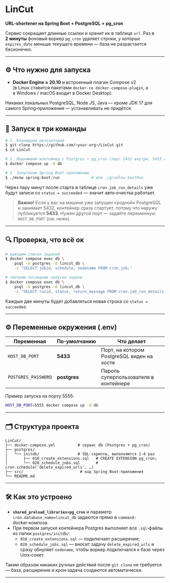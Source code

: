 # LinCut

**URL‑shortener на Spring Boot + PostgreSQL + pg\_cron**

Сервис сокращает длинные ссылки и хранит их в таблице `url`.  Раз в **2 минуты** фоновый воркер `pg_cron` удаляет строки, у которых `expires_date` меньше текущего времени — база не разрастается бесконечно.

---

## ⚙️ Что нужно для запуска

- **Docker Engine ≥ 20.10** и встроенный плагин Compose v2\
  (в Linux ставится пакетами `docker-ce docker-compose-plugin`, а в Windows / macOS входит в Docker Desktop).

Никаких локальных PostgreSQL, Node JS, Java — кроме JDK 17 для самого Spring‑приложения — устанавливать не придётся.

---

## 🚀 Запуск в три команды

```bash
# 1. Клонируем репозиторий
$ git clone https://github.com/<your‑org>/LinCut.git
$ cd LinCut

# 2. Поднимаем контейнер с Postgres + pg_cron (порт 5432 внутри, 5433 снаружи)
$ docker compose up -d db

# 3. Запускаем Spring Boot‑приложение
$ ./mvnw spring-boot:run              # или ./gradlew bootRun
```

Через пару минут после старта в таблице `cron.job_run_details` уже будут записи со `status = succeeded` — значит авто‑очистка работает.

> **Важно!** Если у вас на машине уже запущен «родной» PostgreSQL и занимает 5432, контейнер сразу стартует, потому что наружу публикуется **5433**.  Нужен другой порт — задайте переменную `HOST_DB_PORT` (см. ниже).

---

## 🔍 Проверка, что всё ок

```bash
# выводим список заданий
$ docker compose exec db \
    psql -U postgres -d lincut_db \
    -c "SELECT jobid, schedule, nodename FROM cron.job;"

# смотрим последние запуски задачи
$ docker compose exec db \
    psql -U postgres -d lincut_db \
    -c "SELECT runid, status, return_message FROM cron.job_run_details ORDER BY runid DESC LIMIT 5;"
```

Каждые две минуты будет добавляться новая строка со `status = succeeded`.

---

## ⚙️ Переменные окружения (.env)

| Переменная          | По‑умолчанию | Что делает                                 |
| ------------------- | ------------ | ------------------------------------------ |
| `HOST_DB_PORT`      | **5433**     | Порт, на котором PostgreSQL виден на хосте |
| `POSTGRES_PASSWORD` | **postgres** | Пароль суперпользователя в контейнере      |

Пример запуска на порту 5555:

```bash
HOST_DB_PORT=5555 docker compose up -d db
```

---

## 🗂️ Структура проекта

```
LinCut/
├── docker-compose.yml          # сервис db (Postgres + pg_cron)
├── postgres/
│   └── initdb/                 # SQL‑скрипты, выполняются 1‑й раз
│       ├── 010_create_extensions.sql   # CREATE EXTENSION pg_cron;
│       └── 020_schedule_jobs.sql       # cron.schedule('delete_expired_urls', …)
├── src/                         # код Spring Boot‑приложения
└── README.md
```

---

## 🛠️ Как это устроено

- **`shared_preload_libraries=pg_cron`** и параметр `cron.database_name=lincut_db` задаются прямо в `command:` docker‑композа.
- При первом запуске контейнера Postgres выполняет все `.sql`‑файлы из папки `postgres/initdb/`:
    - `010_create_extensions.sql` — подключает расширение;
    - `020_schedule_jobs.sql` — вносит задачу `delete_expired_urls` и сразу обнуляет `nodename`, чтобы воркер подключался к базе через Unix‑сокет.

Таким образом никаких ручных действий после `git clone` не требуется — база, расширение и крон‑задача создаются автоматически.

---

##

